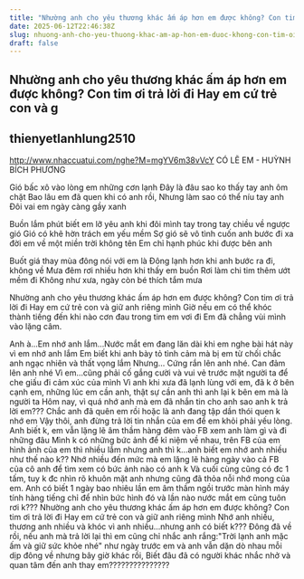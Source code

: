 ```yaml
---
title: "Nhường anh cho yêu thương khác ấm áp hơn em được không? Con tim ơi trả lời đi Hay em cứ trẻ con và g"
date: 2025-06-12T22:46:38Z
slug: nhuong-anh-cho-yeu-thuong-khac-am-ap-hon-em-duoc-khong-con-tim-oi-tra-loi-di-hay-em-cu-tre-con-va-g
draft: false
---
```


## Nhường anh cho yêu thương khác ấm áp hơn em được không? Con tim ơi trả lời đi Hay em cứ trẻ con và g

## thienyetlanhlung2510

http://www.nhaccuatui.com/nghe?M=mgYV6m38vVcY
CÓ LẼ EM - HUỲNH BÍCH PHƯƠNG

Gió bấc xô vào lòng em những cơn lạnh
Đây là đâu sao ko thấy tay anh ôm chặt
Bao lâu em đã quen khi có anh rồi,
Nhưng làm sao có thể níu tay anh
Đôi vai em ngày càng gầy xanh


Buồn lắm phút biết em lỡ yêu anh khi đôi mình tay trong tay chiều về ngược gió
Gió có khẽ hờn trách em yếu mềm
Sợ gió sẽ vô tình cuốn anh bước đi xa đời em về một miền trời không tên
Em chỉ hạnh phúc khi được bên anh


Buốt giá thay mùa đông nói với em là
Đông lạnh hơn khi anh bước ra đi, không về
Mưa đêm rơi nhiều hơn khi thấy em buồn
Rơi làm chi tim thêm ướt mềm đi
Không như xưa, ngày còn bé thích tắm mưa


Nhường anh cho yêu thương khác ấm áp hơn em được không?
Con tim ơi trả lời đi
Hay em cứ trẻ con và giữ anh riêng mình
Giờ nếu em có thể khóc thành tiếng đến khi nào cơn đau trong tim em vơi đi
Em đã chẳng vùi mình vào lặng câm.
      

	
	


	
	
Anh à...Em nhớ anh lắm...Nước mắt em đang lăn dài khi em nghe bài hát này vì em nhớ anh lắm
Em biết khi anh bày tỏ tình cảm mà bị em từ chối chắc anh ngạc nhiên và thất vọng lắm
Nhưng...
Cứng rắn lên anh nhé. Can đảm lên anh nhé
Vì em...cũng phải cố gắng cười và vui vẻ trước mặt người ta để che giấu đi cảm xúc của mình
Vì anh khi xưa đã lạnh lùng với em, đã k ở bên cạnh em, những lúc em cần anh, thật sự cần anh thì anh lại k bên em mà là người ta
Hôm nay, vì quá nhớ anh mà em đã nhắn tin cho anh sao anh k trả lời em???
Chắc anh đã quên em rồi hoặc là anh đang tập dần thói quen k nhớ em
Vậy thôi, anh đừng trả lời tin nhắn của em để em khỏi phải yếu lòng.
Anh biết k, em vẫn lặng lẽ âm thầm hàng đêm vào FB xem anh làm gì và đi những đâu
Mình k có những bức ảnh để kỉ niệm về nhau, trên FB của em hình ảnh của em thì nhiều lắm nhưng anh thì k...anh biết em nhớ anh nhiều như thế nào k?? Nhớ nhiều đến mức mà em lặng lẽ hàng ngày vào cả FB của cô anh để tìm xem có bức ảnh nào có anh k
Và cuối cùng cũng có đc 1 tấm, tuy k đc nhìn rõ khuôn mặt anh nhưng cũng đã thỏa nỗi nhớ mong của em. Anh có biết 1 ngày bao nhiêu lần em âm thầm ngồi trước màn hình máy tính hàng tiếng chỉ để nhìn bức hình đó và lần nào nước mắt em cũng tuôn rơi k???
Nhường anh cho yêu thương khác ấm áp hơn em được không?
Con tim ơi trả lời đi
Hay em cứ trẻ con và giữ anh riêng mình
Nhớ anh nhiều, thương anh nhiều và khóc vì anh nhiều...nhưng anh có biết k???
Đông đã về rồi, nếu anh mà trả lời lại thì em cũng chỉ nhắc anh rắng:"Trời lạnh anh mặc ấm và giữ sức khỏe nhé" như ngày trước em và anh vẫn dặn dò nhau mỗi dịp đông về nhưng bây giờ khác rồi, Biết đâu đã có người khác nhắc nhở và quan tâm đến anh thay em???????????????